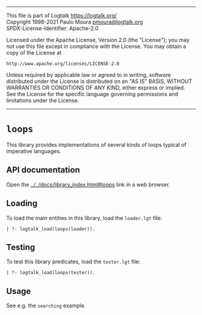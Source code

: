 ________________________________________________________________________

This file is part of Logtalk <https://logtalk.org/>  
Copyright 1998-2021 Paulo Moura <pmoura@logtalk.org>  
SPDX-License-Identifier: Apache-2.0

Licensed under the Apache License, Version 2.0 (the "License");
you may not use this file except in compliance with the License.
You may obtain a copy of the License at

    http://www.apache.org/licenses/LICENSE-2.0

Unless required by applicable law or agreed to in writing, software
distributed under the License is distributed on an "AS IS" BASIS,
WITHOUT WARRANTIES OR CONDITIONS OF ANY KIND, either express or implied.
See the License for the specific language governing permissions and
limitations under the License.
________________________________________________________________________


`loops`
=======

This library provides implementations of several kinds of loops typical of
imperative languages.


API documentation
-----------------

Open the [../../docs/library_index.html#loops](../../docs/library_index.html#loops)
link in a web browser.


Loading
-------

To load the main entities in this library, load the `loader.lgt` file:

	| ?- logtalk_load(loops(loader)).


Testing
-------

To test this library predicates, load the `tester.lgt` file:

	| ?- logtalk_load(loops(tester)).


Usage
-----

See e.g. the `searching` example.
